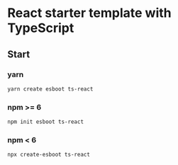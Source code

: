 # React starter template with TypeScript

## Start

### yarn

```sh
yarn create esboot ts-react
```

### npm >= 6

```sh
npm init esboot ts-react
```

### npm < 6

```sh
npx create-esboot ts-react
```
